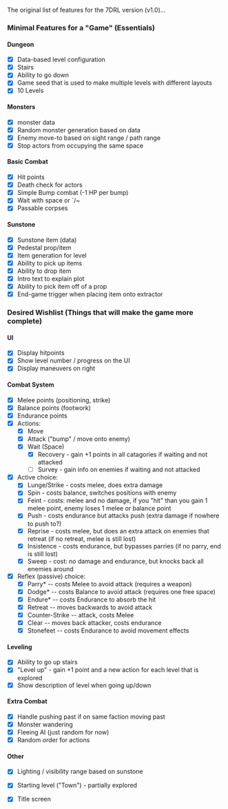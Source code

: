 The original list of features for the 7DRL version (v1.0)...

### Minimal Features for a "Game" (Essentials)

#### Dungeon

- [x] Data-based level configuration
- [x] Stairs
- [x] Ability to go down
- [x] Game seed that is used to make multiple levels with different layouts
- [x] 10 Levels

#### Monsters

- [x] monster data
- [x] Random monster generation based on data
- [x] Enemy move-to based on sight range / path range
- [x] Stop actors from occupying the same space

#### Basic Combat

- [x] Hit points
- [x] Death check for actors
- [x] Simple Bump combat (-1 HP per bump)
- [x] Wait with space or \`/~
- [x] Passable corpses

#### Sunstone

- [x] Sunstone item (data)
- [x] Pedestal prop/item
- [x] Item generation for level
- [x] Ability to pick up items
- [x] Ability to drop item
- [x] Intro text to explain plot
- [x] Ability to pick item off of a prop
- [x] End-game trigger when placing item onto extractor

### Desired Wishlist (Things that will make the game more complete)

#### UI

- [x] Display hitpoints
- [x] Show level number / progress on the UI
- [x] Display maneuvers on right

#### Combat System

- [x] Melee points (positioning, strike)
- [x] Balance points (footwork)
- [x] Endurance points
- [x] Actions:
    - [x] Move
    - [x] Attack ("bump" / move onto enemy)
	- [x] Wait (Space)
        - [x] Recovery - gain +1 points in all catagories if waiting and not attacked
	    - [ ] Survey - gain info on enemies if waiting and not attacked
- [x] Active choice:
    - [x] Lunge/Strike - costs melee, does extra damage
	- [x] Spin - costs balance, switches positions with enemy
    - [x] Feint - costs: melee and no damage, if you "hit" than you gain 1 melee point, enemy loses 1 melee or balance point
	- [x] Push - costs endurance but attacks push (extra damage if nowhere to push to?)
	- [x] Reprise - costs melee, but does an extra attack on enemies that retreat (if no retreat, melee is still lost)
	- [x] Insistence - costs endurance, but bypasses parries (if no parry, end is still lost)
	- [x] Sweep - cost: no damage and endurance, but knocks back all enemies around
- [x] Reflex (passive) choice:
    - [x] Parry\* -- costs Melee to avoid attack (requires a weapon)
	- [x] Dodge\* -- costs Balance to avoid attack (requires one free space)
	- [x] Endure\* -- costs Endurance to absorb the hit
	- [x] Retreat -- moves backwards to avoid attack
	- [x] Counter-Strike -- attack, costs Melee
	- [x] Clear -- moves back attacker, costs endurance
	- [x] Stonefeet -- costs Endurance to avoid movement effects

#### Leveling

- [x] Ability to go up stairs
- [x] "Level up" - gain +1 point and a new action for each level that is explored
- [x] Show description of level when going up/down

#### Extra Combat

- [x] Handle pushing past if on same faction moving past
- [x] Monster wandering
- [x] Fleeing AI (just random for now)
- [x] Random order for actions

#### Other

- [x] Lighting / visibility range based on sunstone
- [x] Starting level ("Town") - partially explored
- [x] Title screen

